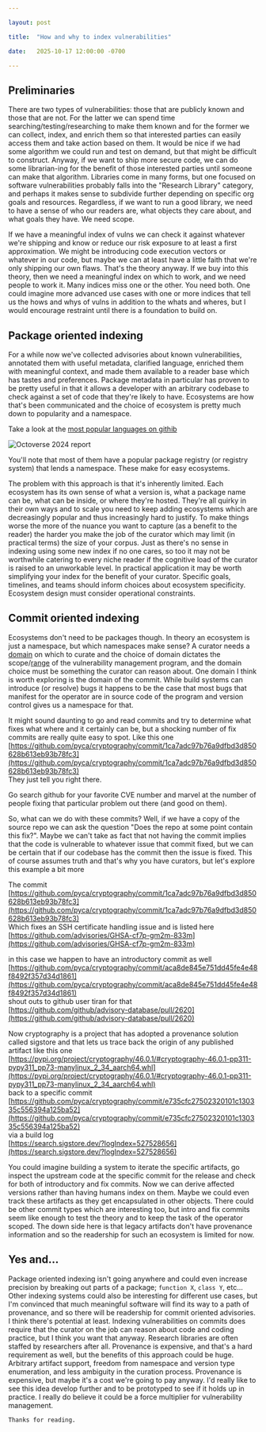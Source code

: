 ```yaml
---

layout: post

title:  "How and why to index vulnerabilities"

date:   2025-10-17 12:00:00 -0700

---
```


## Preliminaries

There are two types of vulnerabilities: those that are publicly known and those that are not. For the latter we can spend time searching/testing/researching to make them known and for the former we can collect, index, and enrich them so that interested parties can easily access them and take action based on them. It would be nice if we had some algorithm we could run and test on demand, but that might be difficult to construct. Anyway, if we want to ship more secure code, we can do some librarian-ing for the benefit of those interested parties until someone can make that algorithm. Libraries come in many forms, but one focused on software vulnerabilities probably falls into the "Research Library" category, and perhaps it makes sense to subdivide further depending on specific org goals and resources. Regardless, if we want to run a good library, we need to have a sense of who our readers are, what objects they care about, and what goals they have. We need scope.

 If we have a meaningful index of vulns we can check it against whatever we're shipping and know or reduce our risk exposure to at least a first approximation. We might be introducing code execution vectors or whatever in our code, but maybe we can at least have a little faith that we're only shipping our own flaws. That's the theory anyway. If we buy into this theory, then we need a meaningful index on which to work, and we need people to work it. Many indices miss one or the other. You need both. One could imagine more advanced use cases with one or more indices that tell us the hows and whys of vulns in addition to the whats and wheres, but I would encourage restraint until there is a foundation to build on.

## Package oriented indexing 

For a while now we've collected advisories about known vulnerabilities, annotated them with useful metadata, clarified language, enriched them with meaningful context, and made them available to a reader base which has tastes and preferences. Package metadata in particular has proven to be pretty useful in that it allows a developer with an arbitrary codebase to check against a set of code that they're likely to have. Ecosystems are how that's been communicated and the choice of ecosystem is pretty much down to popularity and a namespace. 

Take a look at the [most popular languages on githib](https://github.blog/news-insights/octoverse/octoverse-2024/#the-most-popular-programming-languages)

![Octoverse 2024 report](https://github.blog/wp-content/uploads/2024/10/GitHub-Octoverse-2024-top-programming-languages.png?w=1400)

You'll note that most of them have a popular package registry (or registry system) that lends a namespace. These make for easy ecosystems.

The problem with this approach is that it's inherently limited. Each ecosystem has its own sense of what a version is, what a package name can be, what can be inside, or where they're hosted. They're all quirky in their own ways and to scale you need to keep adding ecosystems which are decreasingly popular and thus increasingly hard to justify. To make things worse the more of the nuance you want to capture (as a benefit to the reader) the harder you make the job of the curator which may limit (in practical terms) the size of your corpus. Just as there's no sense in indexing using some new index if no one cares, so too it may not be worthwhile catering to every niche reader if the cognitive load of the curator is raised to an unworkable level. In practical application it may be worth simplifying your index for the benefit of your curator. Specific goals, timelines, and teams should inform choices about ecosystem specificity. Ecosystem design must consider operational constraints.

## Commit oriented indexing

Ecosystems don't need to be packages though. In theory an ecosystem is just a namespace, but which namespaces make sense? A curator needs a [domain](https://mathworld.wolfram.com/Domain.html) on which to curate and the choice of domain dictates the scope/[range](https://mathworld.wolfram.com/Range.html) of the vulnerability management program, and the domain choice must be something the curator can reason about. One domain I think is worth exploring is the domain of the commit. While build systems can introduce (or resolve) bugs it happens to be the case that most bugs that manifest for the operator are in source code of the program and version control gives us a namespace for that.

It might sound daunting to go and read commits and try to determine what fixes what where and it certainly can be, but a shocking number of fix commits are really quite easy to spot. Like this one  
[https://github.com/pyca/cryptography/commit/1ca7adc97b76a9dfbd3d850628b613eb93b78fc3](https://github.com/pyca/cryptography/commit/1ca7adc97b76a9dfbd3d850628b613eb93b78fc3)  
They just tell you right there.  

Go search github for your favorite CVE number and marvel at the number of people fixing that particular problem out there (and good on them).

So, what can we do with these commits? Well, if we have a copy of the source repo we can ask the question "Does the repo at some point contain this fix?". Maybe we can't take as fact that not having the commit implies that the code is vulnerable to whatever issue that commit fixed, but we can be certain that if our codebase has the commit then the issue is fixed. This of course assumes truth and that's why you have curators, but let's explore this example a bit more

The commit  
[https://github.com/pyca/cryptography/commit/1ca7adc97b76a9dfbd3d850628b613eb93b78fc3](https://github.com/pyca/cryptography/commit/1ca7adc97b76a9dfbd3d850628b613eb93b78fc3)  
Which fixes an SSH certificate handling issue and is listed here  
[https://github.com/advisories/GHSA-cf7p-gm2m-833m](https://github.com/advisories/GHSA-cf7p-gm2m-833m)  

in this case we happen to have an introductory commit as well  
[https://github.com/pyca/cryptography/commit/aca8de845e751dd45fe4e48f8492f357d34d1861](https://github.com/pyca/cryptography/commit/aca8de845e751dd45fe4e48f8492f357d34d1861)  
shout outs to github user tiran for that  
[https://github.com/github/advisory-database/pull/2620](https://github.com/github/advisory-database/pull/2620)

Now cryptography is a project that has adopted a provenance solution called sigstore and that lets us trace back the origin of any published artifact like this one  
[https://pypi.org/project/cryptography/46.0.1/#cryptography-46.0.1-pp311-pypy311_pp73-manylinux_2_34_aarch64.whl](https://pypi.org/project/cryptography/46.0.1/#cryptography-46.0.1-pp311-pypy311_pp73-manylinux_2_34_aarch64.whl)  
back to a specific commit  
[https://github.com/pyca/cryptography/commit/e735cfc27502320101c130335c556394a125ba52](https://github.com/pyca/cryptography/commit/e735cfc27502320101c130335c556394a125ba52)  
via a build log  
[https://search.sigstore.dev/?logIndex=527528656](https://search.sigstore.dev/?logIndex=527528656)  


You could imagine building a system to iterate the specific artifacts, go inspect the upstream code at the specific commit for the release and check for both of introductory and fix commits. Now we can derive affected versions rather than having humans index on them. Maybe we could even track these artifacts as they get encapsulated in other objects. There could be other commit types which are interesting too, but intro and fix commits seem like enough to test the theory and to keep the task of the operator scoped. The down side here is that legacy artifacts don't have provenance information and so the readership for such an ecosystem is limited for now.

## Yes and...

Package oriented indexing isn't going anywhere and could even increase precision by breaking out parts of a package; `function X`, `class Y`, etc... Other indexing systems could also be interesting for different use cases, but I'm convinced that much meaningful software will find its way to a path of provenance, and so there will be readership for commit oriented advisories. I think there's potential at least. Indexing vulnerabilities on commits does require that the curator on the job can reason about code and coding practice, but I think you want that anyway. Research libraries are often staffed by researchers after all. Provenance is expensive, and that's a hard requirement as well, but the benefits of this approach could be huge. Arbitrary artifact support, freedom from namespace and version type enumeration, and less ambiguity in the curation process. Provenance is expensive, but maybe it's a cost we're going to pay anyway. I'd really like to see this idea develop further and to be prototyped to see if it holds up in practice. I really do believe it could be a force multiplier for vulnerability management.

```
Thanks for reading.
```